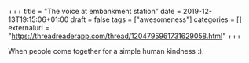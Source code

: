 +++
title = "The voice at embankment station"
date = 2019-12-13T19:15:06+01:00
draft = false
tags = ["awesomeness"]
categories = []
externalurl = "https://threadreaderapp.com/thread/1204795961731629058.html"
+++

When people come together for a simple human kindness :).
